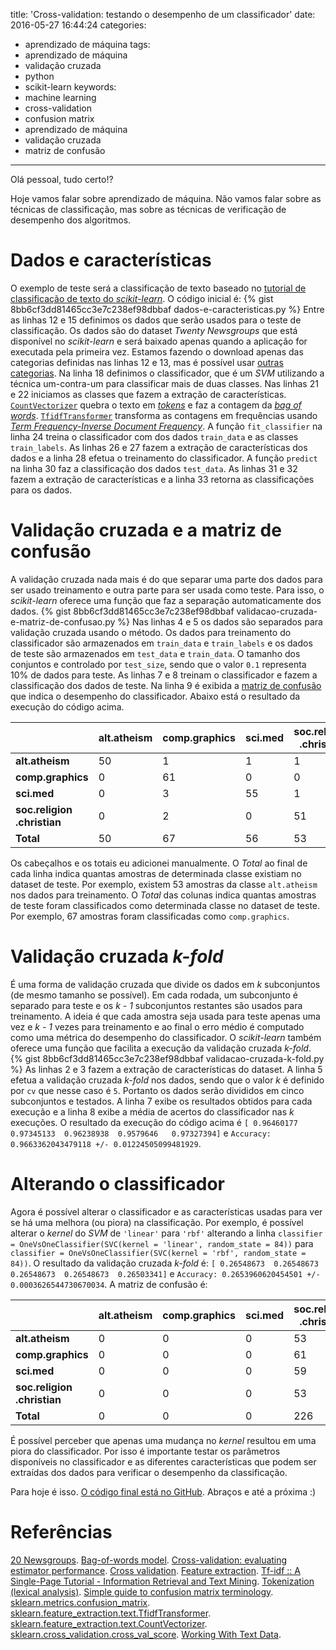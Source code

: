title: 'Cross-validation: testando o desempenho de um classificador'
date: 2016-05-27 16:44:24
categories:
- aprendizado de máquina
tags:
- aprendizado de máquina
- validação cruzada
- python
- scikit-learn
keywords:
- machine learning
- cross-validation
- confusion matrix
- aprendizado de máquina
- validação cruzada
- matriz de confusão
---
Olá pessoal, tudo certo!?

Hoje vamos falar sobre aprendizado de máquina. Não vamos falar sobre as técnicas de classificação, mas sobre as técnicas de verificação de desempenho dos algoritmos.
<!-- more -->
<!-- toc -->
# Dados e características
O exemplo de teste será a classificação de texto baseado no [tutorial de classificação de texto do _scikit-learn_](http://scikit-learn.org/stable/tutorial/text_analytics/working_with_text_data.html). O código inicial é:
{% gist 8bb6cf3dd81465cc3e7c238ef98dbbaf dados-e-caracteristicas.py %}
Entre as linhas 12 e 15 definimos os dados que serão usados para o teste de classificação. Os dados são do dataset _Twenty Newsgroups_ que está disponível no _scikit-learn_ e será baixado apenas quando a aplicação for executada pela primeira vez. Estamos fazendo o download apenas das categorias definidas nas linhas 12 e 13, mas é possível usar [outras categorias](http://qwone.com/~jason/20Newsgroups/).
Na linha 18 definimos o classificador, que é um _SVM_ utilizando a técnica um-contra-um para classificar mais de duas classes.
Nas linhas 21 e 22 iniciamos as classes que fazem a extração de características. [`CountVectorizer`](http://scikit-learn.org/stable/modules/generated/sklearn.feature_extraction.text.CountVectorizer.html#sklearn.feature_extraction.text.CountVectorizer) quebra o texto em [_tokens_](https://en.wikipedia.org/wiki/Tokenization_%28lexical_analysis%29) e faz a contagem da [_bag of words_](https://en.wikipedia.org/wiki/Bag-of-words_model). [`TfidfTransformer`](http://scikit-learn.org/stable/modules/generated/sklearn.feature_extraction.text.TfidfTransformer.html#sklearn.feature_extraction.text.TfidfTransformer) transforma as contagens em frequências usando [_Term Frequency-Inverse Document Frequency_](http://www.tfidf.com/).
A função `fit_classifier` na linha 24 treina o classificador com dos dados `train_data` e as classes `train_labels`. As linhas 26 e 27 fazem a extração de características dos dados e a linha 28 efetua o treinamento do classificador.
A função `predict` na linha 30 faz a classificação dos dados `test_data`. As linhas 31 e 32 fazem a extração de características e a linha 33 retorna as classificações para os dados.

# Validação cruzada e a matriz de confusão
A validação cruzada nada mais é do que separar uma parte dos dados para ser usado treinamento e outra parte para ser usada como teste. Para isso, o _scikit-learn_ oferece uma função que faz a separação automaticamente dos dados.
{% gist 8bb6cf3dd81465cc3e7c238ef98dbbaf validacao-cruzada-e-matriz-de-confusao.py %}
Nas linhas 4 e 5 os dados são separados para validação cruzada usando o método. Os dados para treinamento do classificador são armazenados em `train_data` e `train_labels` e os dados de teste são armazenados em `test_data` e `train_data`. O tamanho dos conjuntos e controlado por `test_size`, sendo que o valor `0.1` representa 10% de dados para teste.
As linhas 7 e 8 treinam o classificador e fazem a classificação dos dados de teste. Na linha 9 é exibida a [matriz de confusão](http://www.dataschool.io/simple-guide-to-confusion-matrix-terminology/) que indica o desempenho do classificador. Abaixo está o resultado da execução do código acima.

|                             | alt.atheism | comp.graphics | sci.med | soc.religion .christian | Total   |
| --------------------------  |-------------|---------------|---------|-------------------------| ------- |
| **alt.atheism**             | 50          | 1             | 1       | 1                       | 53      |
| **comp.graphics**           | 0           | 61            | 0       | 0                       | 61      |
| **sci.med**                 | 0           | 3             | 55      | 1                       | 59      |
| **soc.religion .christian** | 0           | 2             | 0       | 51                      | 53      |
| **Total**                   | 50          | 67            | 56      | 53                      | **226** |

Os cabeçalhos e os totais eu adicionei manualmente. O _Total_ ao final de cada linha indica quantas amostras de determinada classe existiam no dataset de teste. Por exemplo, existem 53 amostras da classe `alt.atheism` nos dados para treinamento. O _Total_ das colunas indica quantas amostras de teste foram classificados como determinada classe no dataset de teste. Por exemplo, 67 amostras foram classificadas como `comp.graphics`.

# Validação cruzada _k-fold_
É uma forma de validação cruzada que divide os dados em _k_ subconjuntos (de mesmo tamanho se possível). Em cada rodada, um subconjunto é separado para teste e os _k - 1_ subconjuntos restantes são usados para treinamento. A ideia é que cada amostra seja usada para teste apenas uma vez e _k - 1_ vezes para treinamento e ao final o erro médio é computado como uma métrica do desempenho do classificador. O _scikit-learn_ também oferece uma função que facilita a execução da validação cruzada _k-fold_.
{% gist 8bb6cf3dd81465cc3e7c238ef98dbbaf validacao-cruzada-k-fold.py %}
As linhas 2 e 3 fazem a extração de características do dataset. A linha 5 efetua a validação cruzada _k-fold_ nos dados, sendo que o valor _k_ é definido por `cv` que nesse caso é `5`. Portanto os dados serão divididos em cinco subconjuntos e testados. A linha 7 exibe os resultados obtidos para cada execução e a linha 8 exibe a média de acertos do classificador nas _k_ execuções. O resultado da execução do código acima é `[ 0.96460177  0.97345133  0.96238938  0.9579646   0.97327394]` e `Accuracy: 0.9663362043479118 +/- 0.01224505099481929`.

# Alterando o classificador
Agora é possível alterar o classificador e as características usadas para ver se há uma melhora (ou piora) na classificação. Por exemplo, é possível alterar o _kernel_ do _SVM_ de `'linear'` para `'rbf'` alterando a linha `classifier = OneVsOneClassifier(SVC(kernel = 'linear', random_state = 84))` para `classifier = OneVsOneClassifier(SVC(kernel = 'rbf', random_state = 84))`. O resultado da validação cruzada _k-fold_ é: `[ 0.26548673  0.26548673  0.26548673  0.26548673  0.26503341]` e `Accuracy: 0.2653960620454501 +/- 0.0003626544730670034`. A matriz de confusão é:

|                             | alt.atheism | comp.graphics | sci.med | soc.religion .christian | Total   |
| --------------------------  |-------------|---------------|---------|-------------------------| ------- |
| **alt.atheism**             | 0           | 0             | 0       | 53                      | 53      |
| **comp.graphics**           | 0           | 0             | 0       | 61                      | 61      |
| **sci.med**                 | 0           | 0             | 0       | 59                      | 59      |
| **soc.religion .christian** | 0           | 0             | 0       | 53                      | 53      |
| **Total**                   | 0           | 0             | 0       | 226                     | **226** |

É possível perceber que apenas uma mudança no _kernel_ resultou em uma piora do classificador. Por isso é importante testar os parâmetros disponíveis no classificador e as diferentes características que podem ser extraídas dos dados para verificar o desempenho da classificação.

Para hoje é isso. [O código final está no GitHub](https://github.com/ejulio/blog-posts/blob/master/cross-validation-testando-o-desempenho-de-um-classificador/cross-validation.py).
Abraços e até a próxima :)

# Referências
[20 Newsgroups](http://qwone.com/~jason/20Newsgroups/).
[Bag-of-words model](https://en.wikipedia.org/wiki/Bag-of-words_model).
[Cross-validation: evaluating estimator performance](http://scikit-learn.org/stable/modules/cross_validation.html).
[Cross validation](http://www.cs.cmu.edu/~schneide/tut5/node42.html).
[Feature extraction](http://scikit-learn.org/stable/modules/feature_extraction.html#text-feature-extraction).
[Tf-idf :: A Single-Page Tutorial - Information Retrieval and Text Mining](http://www.tfidf.com/).
[Tokenization (lexical analysis)](https://en.wikipedia.org/wiki/Tokenization_%28lexical_analysis%29).
[Simple guide to confusion matrix terminology](http://www.dataschool.io/simple-guide-to-confusion-matrix-terminology/).
[sklearn.metrics.confusion_matrix](http://scikit-learn.org/stable/modules/generated/sklearn.metrics.confusion_matrix.html).
[sklearn.feature_extraction.text.TfidfTransformer](http://scikit-learn.org/stable/modules/generated/sklearn.feature_extraction.text.TfidfTransformer.html#sklearn.feature_extraction.text.TfidfTransformer).
[sklearn.feature_extraction.text.CountVectorizer](http://scikit-learn.org/stable/modules/generated/sklearn.feature_extraction.text.CountVectorizer.html#sklearn.feature_extraction.text.CountVectorizer).
[sklearn.cross_validation.cross_val_score](http://scikit-learn.org/stable/modules/generated/sklearn.cross_validation.cross_val_score.html#sklearn.cross_validation.cross_val_score).
[Working With Text Data](http://scikit-learn.org/stable/tutorial/text_analytics/working_with_text_data.html).